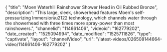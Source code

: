 {
    "title": "Moen Waterhill Rainshower Shower Head in Oil Rubbed Bronze",
    "description": "This large, sleek, showerhead features Moen's self-pressurizing Immersion\u2122 technology, which channels water through the showerhead with three times more spray-power than most rainshowers.",
    "channelid": "114661406",
    "videoid": "162779202",
    "date_created": "1525094994",
    "date_modified": "1525711826",
    "type": "captivate",
    "layout": "channelVideo",
    "url": "\/latest-videos\/026508144664-video\/114661406-162779202"
}